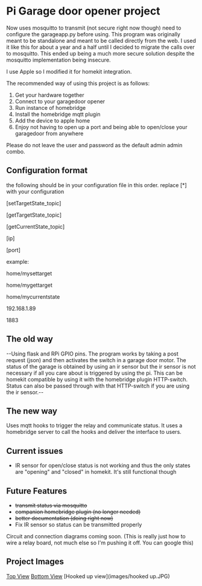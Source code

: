 # Pi Garage door opener project

Now uses mosquitto to transmit (not secure right now though)
need to configure the garageapp.py before using.
This program was originally meant to be standalone and meant
to be called directly from the web. I used it like this for
about a year and a half until I decided to migrate the calls
over to mosquitto. This ended up being a much more secure solution
despite the mosquitto implementation being insecure.

I use Apple so I modified it for homekit integration.

The recommended way of using this project is as follows:

1. Get your hardware together
2. Connect to your garagedoor opener
3. Run instance of homebridge
4. Install the homebridge mqtt plugin
5. Add the device to apple home
6. Enjoy not having to open up a port and being able to open/close your garagedoor from anywhere

Please do not leave the user and password as the default admin admin combo.


## Configuration format

the following should be in your configuration file in this order.
replace [\*] with your configuration

[setTargetState\_topic]

[getTargetState\_topic]

[getCurrentState\_topic]

[ip]

[port]

example:

home/mysettarget

home/mygettarget

home/mycurrentstate

192.168.1.89

1883


## The old way
--Using flask and RPi GPIO pins.
The program works by taking a post request (json)
and then activates the switch in a garage door motor.
The status of the garage is obtained by using an ir sensor
but the ir sensor is not necessary if all you care about is
triggered by using the pi. This can be homekit compatible by
using it with the homebridge plugin HTTP-switch. Status can
also be passed through with that HTTP-switch if you are using
the ir sensor.--

## The new way

Uses mqtt hooks to trigger the relay and communicate status. It uses a homebridge server
to call the hooks and deliver the interface to users.

## Current issues

- IR sensor for open/close status is not working and thus the only states are "opening" and "closed" in homekit. It's still functional though


## Future Features

- ~~transmit status via mosquitto~~
- ~~companion homebridge plugin (no longer needed)~~
- ~~better documentation (doing right now)~~
- Fix IR sensor so status can be transmitted properly

Circuit and connection diagrams coming soon. (This is really just how to wire a relay board, not much else so I'm pushing it off. You can google this)

## Project Images

[Top View](images/top.JPG)
[Bottom View](images/bottom.JPG)
[Hooked up view](images/hooked up.JPG)

